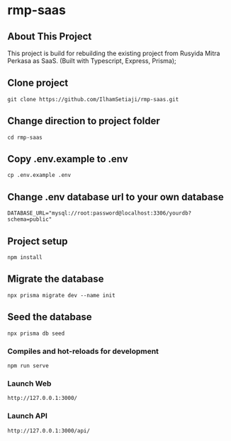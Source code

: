 # rmp-saas
## About This Project

This project is build for rebuilding the existing project from Rusyida Mitra Perkasa as SaaS. (Built with Typescript, Express, Prisma);

## Clone project
```
git clone https://github.com/IlhamSetiaji/rmp-saas.git
```

## Change direction to project folder
```
cd rmp-saas
```

## Copy .env.example to .env
```
cp .env.example .env
```

## Change .env database url to your own database
```
DATABASE_URL="mysql://root:password@localhost:3306/yourdb?schema=public"
```

## Project setup
```
npm install
```

## Migrate the database
```
npx prisma migrate dev --name init
```

## Seed the database
```
npx prisma db seed
```

### Compiles and hot-reloads for development
```
npm run serve
```

### Launch Web
```
http://127.0.0.1:3000/
```

### Launch API
```
http://127.0.0.1:3000/api/
```

